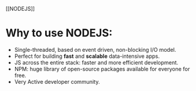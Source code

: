 [[NODEJS]]
# Why to use NODEJS:
- Single-threaded, based on event driven, non-blocking I/O model.
- Perfect for building **fast** and **scalable** data-intensive apps.
- JS across the entire stack: faster and more efficient development.
- NPM: huge library of open-source packages available for everyone for free.
- Very Active developer community.